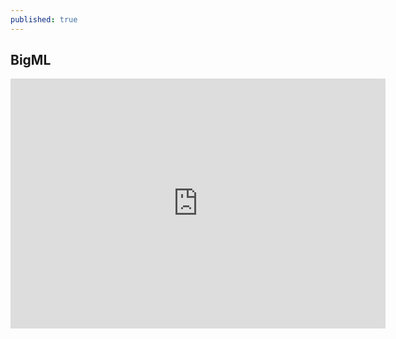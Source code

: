 ```yaml
---
published: true
---
```



## BigML



<iframe src="https://bigml.com/embedded/model/scnibG73SLPQTmzX9OoCsHXhzwa" frameborder="0" allowtransparency="true" allowfullscreen="allowfullscreen" width="600" height="400"></iframe>
